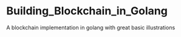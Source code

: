 # Building_Blockchain_in_Golang
A blockchain implementation in golang with great basic illustrations
